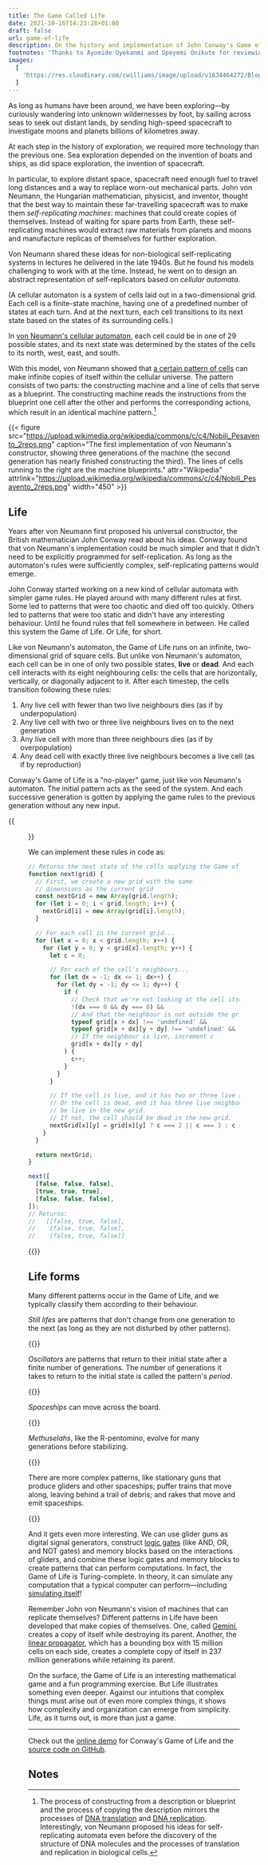 ```yaml
---
title: The Game Called Life
date: 2021-10-16T14:23:28+01:00
draft: false
url: game-of-life
description: On the history and implementation of John Conway's Game of Life
footnotes: 'Thanks to Ayomide Oyekanmi and Opeyemi Onikute for reviewing drafts of this.'
images:
  [
    'https://res.cloudinary.com/cwilliams/image/upload/v1634464272/Blog/pexels-photo-2102850.jpg',
  ]
---
```


As long as humans have been around, we have been exploring—by curiously wandering into unknown wildernesses by foot, by sailing across seas to seek out distant lands, by sending high-speed spacecraft to investigate moons and planets billions of kilometres away.

At each step in the history of exploration, we required more technology than the previous one. Sea exploration depended on the invention of boats and ships, as did space exploration, the invention of spacecraft.

In particular, to explore distant space, spacecraft need enough fuel to travel long distances and a way to replace worn-out mechanical parts. John von Neumann, the Hungarian mathematician, physicist, and inventor, thought that the best way to maintain these far-travelling spacecraft was to make them _self-replicating machines_: machines that could create copies of themselves. Instead of waiting for spare parts from Earth, these self-replicating machines would extract raw materials from planets and moons and manufacture replicas of themselves for further exploration.

Von Neumann shared these ideas for non-biological self-replicating systems in lectures he delivered in the late 1940s. But he found his models challenging to work with at the time. Instead, he went on to design an abstract representation of self-replicators based on _cellular automata_.

(A cellular automaton is a system of cells laid out in a two-dimensional grid. Each cell is a finite-state machine, having one of a predefined number of states at each turn. And at the next turn, each cell transitions to its next state based on the states of its surrounding cells.)

In [von Neumann's cellular automaton](https://en.wikipedia.org/wiki/Von_Neumann_cellular_automaton), each cell could be in one of 29 possible states, and its next state was determined by the states of the cells to its north, west, east, and south.

With this model, von Neumann showed that [a certain pattern of cells](https://en.wikipedia.org/wiki/Von_Neumann_universal_constructor) can make infinite copies of itself within the cellular universe. The pattern consists of two parts: the constructing machine and a line of cells that serve as a blueprint. The constructing machine reads the instructions from the blueprint one cell after the other and performs the corresponding actions, which result in an identical machine pattern.[^djd]

[^djd]: The process of constructing from a description or blueprint and the process of copying the description mirrors the processes of [DNA translation](https://en.wikipedia.org/wiki/Translation_%28biology%29) and [DNA replication](https://en.wikipedia.org/wiki/DNA_replication). Interestingly, von Neumann proposed his ideas for self-replicating automata even before the discovery of the structure of DNA molecules and the processes of translation and replication in biological cells.

{{< figure src="https://upload.wikimedia.org/wikipedia/commons/c/c4/Nobili_Pesavento_2reps.png" caption="The first implementation of von Neumann's constructor, showing three generations of the machine (the second generation has nearly finished constructing the third). The lines of cells running to the right are the machine blueprints." attr="Wikipedia" attrlink="https://upload.wikimedia.org/wikipedia/commons/c/c4/Nobili_Pesavento_2reps.png" width="450" >}}

## Life

Years after von Neumann first proposed his universal constructor, the British mathematician John Conway read about his ideas. Conway found that von Neumann's implementation could be much simpler and that it didn't need to be explicitly programmed for self-replication. As long as the automaton's rules were sufficiently complex, self-replicating patterns would emerge.

John Conway started working on a new kind of cellular automata with simpler game rules. He played around with many different rules at first. Some led to patterns that were too chaotic and died off too quickly. Others led to patterns that were too static and didn't have any interesting behaviour. Until he found rules that fell somewhere in between. He called this system the Game of Life. Or Life, for short.

Like von Neumann's automaton, the Game of Life runs on an infinite, two-dimensional grid of square cells. But unlike von Neumann's automaton, each cell can be in one of only two possible states, **live** or **dead**. And each cell interacts with its eight neighbouring cells: the cells that are horizontally, vertically, or diagonally adjacent to it. After each timestep, the cells transition following these rules:

1. Any live cell with fewer than two live neighbours dies (as if by underpopulation)
2. Any live cell with two or three live neighbours lives on to the next generation
3. Any live cell with more than three neighbours dies (as if by overpopulation)
4. Any dead cell with exactly three live neighbours becomes a live cell (as if by reproduction)

Conway's Game of Life is a "no-player" game, just like von Neumann's automaton. The initial pattern acts as the seed of the system. And each successive generation is gotten by applying the game rules to the previous generation without any new input.

{{<figure src="https://res.cloudinary.com/cwilliams/image/upload/v1634496238/Blog/Game%20of%20Life.png" caption="Four generations of the Game of Life shown, with live cells shown in black and dead cells in white. At each generation, we check for the number of neighbours each cell has. Then, we apply the game rules to find the next generation.">}}

We can implement these rules in code as:

```javascript
// Returns the next state of the cells applying the Game of Life rules
function next(grid) {
  // First, we create a new grid with the same
  // dimensions as the current grid
  const nextGrid = new Array(grid.length);
  for (let i = 0; i < grid.length; i++) {
    nextGrid[i] = new Array(grid[i].length);
  }

  // For each cell in the current grid...
  for (let x = 0; x < grid.length; x++) {
    for (let y = 0; y < grid[x].length; y++) {
      let c = 0;

      // For each of the cell's neighbours...
      for (let dx = -1; dx <= 1; dx++) {
        for (let dy = -1; dy <= 1; dy++) {
          if (
            // Check that we're not looking at the cell itself...
            !(dx === 0 && dy === 0) &&
            // And that the neighbour is not outside the grid
            typeof grid[x + dx] !== 'undefined' &&
            typeof grid[x + dx][y + dy] !== 'undefined' &&
            // If the neighbour is live, increment c
            grid[x + dx][y + dy]
          ) {
            c++;
          }
        }
      }

      // If the cell is live, and it has two or three live neighbours...
      // Or the cell is dead, and it has three live neighbours, it should
      // be live in the new grid.
      // If not, the cell should be dead in the new grid.
      nextGrid[x][y] = grid[x][y] ? c === 2 || c === 3 : c === 3;
    }
  }

  return nextGrid;
}

next([
  [false, false, false],
  [true, true, true],
  [false, false, false],
]);
// Returns:
//   [[false, true, false],
//    [false, true, false],
//    [false, true, false]]
```

{{<iframefigure src="https://chidiwilliams.github.io/conway-game-of-life/?size=lg&speed=1" caption="Click on a few cells to set the initial state, then click Play." height="750px" >}}

## Life forms

Many different patterns occur in the Game of Life, and we typically classify them according to their behaviour.

_Still lifes_ are patterns that don't change from one generation to the next (as long as they are not disturbed by other patterns).

{{<iframefigure src="https://chidiwilliams.github.io/conway-game-of-life/?init=18d-,18d-,7d-2l-4d-2l-3d-,2d-2l-2d-1l-2d-1l-2d-1l-2d-1l-2d-,2d-2l-3d-2l-4d-1l-1d-1l-2d-,14d-1l-3d-,18d-,4d-2l-4d-1l-7d-,4d-1l-1d-1l-2d-1l-1d-1l-6d-,5d-1l-4d-1l-7d-,18d-,18d-,&speed=2&random=false&clear=false&reset=true" caption="L-R: A block, a bee-hive, a loaf, a boat, and a tub" height="750px" >}}

_Oscillators_ are patterns that return to their initial state after a finite number of generations. The number of generations it takes to return to the initial state is called the pattern's _period_.

{{<iframefigure src="https://chidiwilliams.github.io/conway-game-of-life/?init=19d-,19d-,9d-1l-3d-2l-4d-,2d-3l-2d-1l-2d-1l-2d-1l-5d-,7d-1l-2d-1l-5d-1l-2d-,8d-1l-6d-2l-2d-,19d-,19d-,19d-,5d-3l-3d-3l-5d-,19d-,3d-1l-4d-1l-1d-1l-4d-1l-3d-,3d-1l-4d-1l-1d-1l-4d-1l-3d-,3d-1l-4d-1l-1d-1l-4d-1l-3d-,5d-3l-3d-3l-5d-,19d-,5d-3l-3d-3l-5d-,3d-1l-4d-1l-1d-1l-4d-1l-3d-,3d-1l-4d-1l-1d-1l-4d-1l-3d-,3d-1l-4d-1l-1d-1l-4d-1l-3d-,19d-,5d-3l-3d-3l-5d-,19d-,19d-,19d-,19d-,19d-,19d-,19d-,19d-,19d-,19d-,&speed=2&random=false&clear=false&reset=true" caption="Top, L-R: A blinker (period 2), a toad (period 2), and a beacon (period 2). Bottom: A pulsar (period 3)." height="750px" >}}

_Spaceships_ can move across the board.

{{<iframefigure src="https://chidiwilliams.github.io/conway-game-of-life/?init=35d-,35d-,3d-4l-28d-,2d-1l-3d-1l-28d-,6d-1l-28d-,2d-1l-2d-1l-29d-,35d-,35d-,35d-,4d-1l-24d-1l-5d-,5d-1l-22d-1l-6d-,3d-3l-22d-3l-4d-,35d-,35d-,35d-,35d-,35d-,35d-,35d-,35d-,35d-,35d-,35d-,35d-,35d-,35d-,35d-,35d-,35d-,35d-,35d-,&speed=2&random=false&clear=false&reset=true" caption="Top: A light-weight spaceship. Bottom: Two gliders collide." height="750px" >}}

_Methuselahs_, like the R-pentomino, evolve for many generations before stabilizing.

{{<iframefigure src="https://chidiwilliams.github.io/conway-game-of-life/?init=116d-,116d-,116d-,116d-,116d-,116d-,116d-,116d-,116d-,116d-,116d-,116d-,116d-,116d-,116d-,116d-,116d-,116d-,116d-,116d-,116d-,116d-,116d-,116d-,116d-,116d-,116d-,116d-,116d-,116d-,116d-,116d-,116d-,116d-,116d-,116d-,116d-,116d-,116d-,55d-2l-59d-,54d-2l-60d-,55d-1l-60d-,116d-,116d-,116d-,116d-,116d-,116d-,116d-,116d-,116d-,116d-,116d-,116d-,116d-,116d-,116d-,116d-,116d-,116d-,116d-,116d-,116d-,116d-,116d-,116d-,116d-,116d-,116d-,116d-,116d-,116d-,116d-,116d-,116d-,116d-,116d-,116d-,116d-,116d-,116d-,116d-,116d-,116d-,116d-,116d-,116d-,116d-,116d-,116d-,116d-,&speed=50&random=false&clear=false&reset=true" caption="L-R: The R-pentomino takes 1103 generations to stabilize" height="750px" >}}

There are more complex patterns, like stationary guns that produce gliders and other spaceships; puffer trains that move along, leaving behind a trail of debris; and rakes that move and emit spaceships.

{{<iframefigure src="https://chidiwilliams.github.io/conway-game-of-life/?init=90d-,26d-1l-63d-,24d-1l-1d-1l-63d-,14d-2l-6d-2l-12d-2l-52d-,13d-1l-3d-1l-4d-2l-12d-2l-52d-,2d-2l-8d-1l-5d-1l-3d-2l-66d-,2d-2l-8d-1l-3d-1l-1d-2l-4d-1l-1d-1l-63d-,12d-1l-5d-1l-7d-1l-63d-,13d-1l-3d-1l-72d-,14d-2l-74d-,90d-,90d-,90d-,90d-,90d-,90d-,90d-,90d-,90d-,90d-,90d-,90d-,90d-,90d-,90d-,90d-,90d-,90d-,90d-,90d-,90d-,90d-,90d-,90d-,90d-,90d-,90d-,90d-,90d-,90d-,90d-,90d-,90d-,90d-,90d-,90d-,90d-,90d-,90d-,90d-,90d-,90d-,90d-,90d-,90d-,90d-,90d-,90d-,90d-,90d-,90d-,90d-,90d-,90d-,90d-,90d-,90d-,90d-,90d-,90d-,90d-,90d-,90d-,90d-,&speed=50&random=false&clear=false&reset=true" caption="L-R: A Gosper glider gun emitting gliders" height="750px" >}}

And it gets even more interesting. We can use glider guns as digital signal generators, construct [logic gates](https://youtu.be/vGWGeund3eA) (like AND, OR, and NOT gates) and memory blocks based on the interactions of gliders, and combine these logic gates and memory blocks to create patterns that can perform computations. In fact, the Game of Life is Turing-complete. In theory, it can simulate any computation that a typical computer can perform—including [simulating itself](https://youtu.be/xP5-iIeKXE8)!

Remember John von Neumann's vision of machines that can replicate themselves? Different patterns in Life have been developed that make copies of themselves. One, called [Gemini](https://youtu.be/A8B5MbHPlH0), creates a copy of itself while destroying its parent. Another, the [linear propagator](https://www.conwaylife.com/wiki/Linear_propagator), which has a bounding box with 15 million cells on each side, creates a complete copy of itself in 237 million generations while retaining its parent.

On the surface, the Game of Life is an interesting mathematical game and a fun programming exercise. But Life illustrates something even deeper. Against our intuitions that complex things must arise out of even more complex things, it shows how complexity and organization can emerge from simplicity. Life, as it turns out, is more than just a game.

---

Check out the [online demo](https://chidiwilliams.github.io/conway-game-of-life) for Conway's Game of Life and the [source code on GitHub](https://github.com/chidiwilliams/conway-game-of-life).

## Notes
